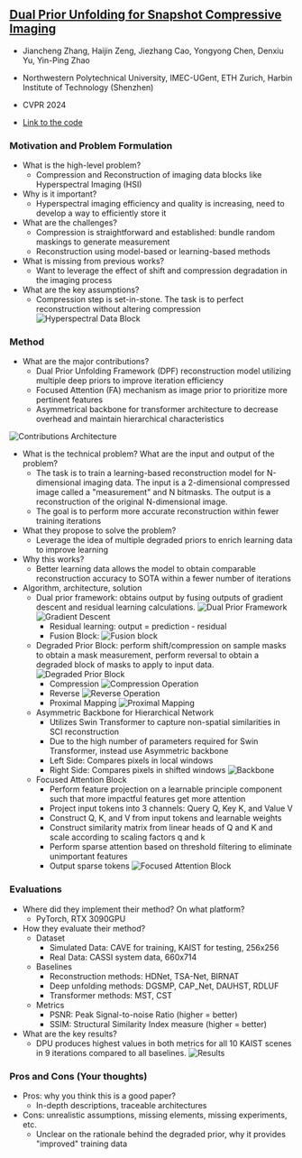 ## [Dual Prior Unfolding for Snapshot Compressive Imaging](https://openaccess.thecvf.com/content/CVPR2024/papers/Zhang_Dual_Prior_Unfolding_for_Snapshot_Compressive_Imaging_CVPR_2024_paper.pdf)

* Jiancheng Zhang, Haijin Zeng, Jiezhang Cao, Yongyong Chen, Denxiu Yu, Yin-Ping Zhao

* Northwestern Polytechnical University, IMEC-UGent, ETH Zurich, Harbin Institute of Technology (Shenzhen)

* CVPR 2024

* [Link to the code](https://github.com/ZhangJC-2k/DPU)

### Motivation and Problem Formulation

* What is the high-level problem?
    * Compression and Reconstruction of imaging data blocks like Hyperspectral Imaging (HSI)
* Why is it important?
    * Hyperspectral imaging efficiency and quality is increasing, need to develop a way to efficiently store it
* What are the challenges?
    * Compression is straightforward and established: bundle random maskings to generate measurement
    * Reconstruction using model-based or learning-based methods
* What is missing from previous works?
    * Want to leverage the effect of shift and compression degradation in the imaging process
* What are the key assumptions?
    * Compression step is set-in-stone. The task is to perfect reconstruction without altering compression
![Hyperspectral Data Block](HyperspectralVsMultispectral.png)

### Method

* What are the major contributions?
    * Dual Prior Unfolding Framework (DPF) reconstruction model utilizing multiple deep priors to improve iteration efficiency
    * Focused Attention (FA) mechanism as image prior to prioritize more pertinent features
    * Asymmetrical backbone for transformer architecture to decrease overhead and maintain hierarchical characteristics

![Contributions Architecture](ContributionsArchitecture.png)

* What is the technical problem? What are the input and output of the problem?
    * The task is to train a learning-based reconstruction model for N-dimensional imaging data. The input is a 2-dimensional compressed image called a "measurement" and N bitmasks. The output is a reconstruction of the original N-dimensional image.
    * The goal is to perform more accurate reconstruction within fewer training iterations
* What they propose to solve the problem?
    * Leverage the idea of multiple degraded priors to enrich learning data to improve learning
* Why this works?
    * Better learning data allows the model to obtain comparable reconstruction accuracy to SOTA within a fewer number of iterations
* Algorithm, architecture, solution
    * Dual prior framework: obtains output by fusing outputs of gradient descent and residual learning calculations.
![Dual Prior Framework](OneStageFigure.png)
![Gradient Descent](GradientDescent.png)
        * Residual learning: output = prediction - residual
        * Fusion Block:
![Fusion block](FusionBlock.png)
    * Degraded Prior Block: perform shift/compression on sample masks to obtain a mask measurement, perform reversal to obtain a degraded block of masks to apply to input data.
![Degraded Prior Block](DegradedPrior.png)
        * Compression
![Compression Operation](CompressionOperation.png)
        * Reverse
![Reverse Operation](ReverseOperation.png)
        * Proximal Mapping
![Proximal Mapping](ProximalMapping.png)
    * Asymmetric Backbone for Hierarchical Network
        * Utilizes Swin Transformer to capture non-spatial similarities in SCI reconstruction
        * Due to the high number of parameters required for Swin Transformer, instead use Asymmetric backbone
        * Left Side: Compares pixels in local windows
        * Right Side: Compares pixels in shifted windows
![Backbone](BackboneArchitecture.png)
    * Focused Attention Block
        * Perform feature projection on a learnable principle component such that more impactful features get more attention
        * Project input tokens into 3 channels: Query Q, Key K, and Value V
        * Construct Q, K, and V from input tokens and learnable weights
        * Construct similarity matrix from linear heads of Q and K and scale according to scaling factors q and k
        * Perform sparse attention based on threshold filtering to eliminate unimportant features
        * Output sparse tokens
![Focused Attention Block](ContributionsArchitecture.png)

### Evaluations

* Where did they implement their method? On what platform?
    * PyTorch, RTX 3090GPU
* How they evaluate their method?
  * Dataset
    * Simulated Data: CAVE for training, KAIST for testing, 256x256
    * Real Data: CASSI system data, 660x714
  * Baselines
    * Reconstruction methods: HDNet, TSA-Net, BIRNAT
    * Deep unfolding methods: DGSMP, CAP_Net, DAUHST, RDLUF
    * Transformer methods: MST, CST
  * Metrics
    * PSNR: Peak Signal-to-noise Ratio (higher = better)
    * SSIM: Structural Similarity Index measure (higher = better)
* What are the key results?
    * DPU produces highest values in both metrics for all 10 KAIST scenes in 9 iterations compared to all baselines.
![Results](Results.png)

### Pros and Cons (Your thoughts)

* Pros: why you think this is a good paper?
    * In-depth descriptions, traceable architectures
* Cons: unrealistic assumptions, missing elements, missing experiments, etc.
    * Unclear on the rationale behind the degraded prior, why it provides "improved" training data